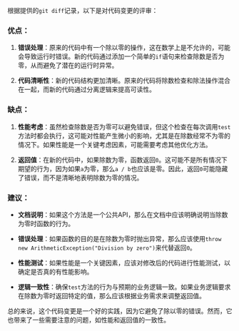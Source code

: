 根据提供的`git diff`记录，以下是对代码变更的评审：

### 优点：

1. **错误处理**：原来的代码中有一个除以零的操作，这在数学上是不允许的，可能会导致运行时错误。新的代码通过添加一个简单的`if`语句来检查除数是否为零，从而避免了潜在的运行时异常。

2. **代码清晰性**：新的代码结构更加清晰。原来的代码将除数检查和除法操作混合在一起，而新的代码通过分离逻辑来提高可读性。

### 缺点：

1. **性能考虑**：虽然检查除数是否为零可以避免错误，但这个检查在每次调用`test`方法时都会执行，这可能对性能产生微小的影响，尤其是在除数经常不为零的情况下。如果性能是一个关键考虑因素，可能需要考虑其他优化方法。

2. **返回值**：在新的代码中，如果除数为零，函数返回`0`。这可能不是所有情况下期望的行为，因为如果`a`为零，那么`a / b`也应该是零。因此，返回`0`可能隐藏了错误，而不是清晰地表明除数为零的情况。

### 建议：

- **文档说明**：如果这个方法是一个公共API，那么在文档中应该明确说明当除数为零时函数的行为。

- **错误处理**：如果函数的目的是在除数为零时抛出异常，那么应该使用`throw new ArithmeticException("Division by zero")`来代替返回`0`。

- **性能测试**：如果性能是一个关键因素，应该对修改后的代码进行性能测试，以确定是否真的有性能影响。

- **逻辑一致性**：确保`test`方法的行为与预期的业务逻辑一致。如果业务逻辑要求在除数为零时返回特定的值，那么应该根据业务需求来调整返回值。

总的来说，这个代码变更是一个好的实践，因为它避免了除以零的错误。然而，它也带来了一些需要注意的问题，如性能和返回值的一致性。